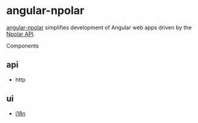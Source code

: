 # angular-npolar
 
[angular-npolar](https://github.com/npolar/angular-npolar) simplifies development of Angular web apps driven by the [Npolar API](http://api.npolar.no/).

Components
## api
* http

## ui
* [i18n](https://github.com/npolar/angular-npolar/blob/master/src/ui/i18n/README.md)
